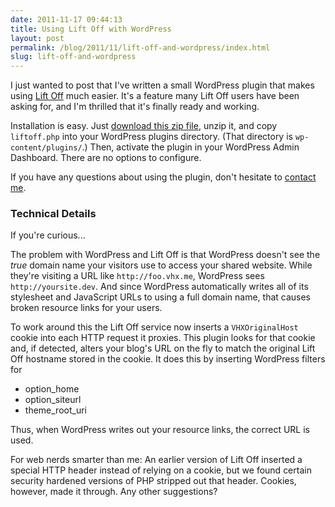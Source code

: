 ```yaml
---
date: 2011-11-17 09:44:13
title: Using Lift Off with WordPress
layout: post
permalink: /blog/2011/11/lift-off-and-wordpress/index.html
slug: lift-off-and-wordpress
---
```

I just wanted to post that I've written a small WordPress plugin that makes using [Lift Off](http://clickontyler.com/virtualhostx/liftoff/) much easier. It's a feature many Lift Off users have been asking for, and I'm thrilled that it's finally ready and working.

Installation is easy. Just [download this zip file](https://github.com/tylerhall/VHX-Liftoff-Wordpress-Plugin/zipball/master), unzip it, and copy `liftoff.php` into your WordPress plugins directory. (That directory is `wp-content/plugins/`.) Then, activate the plugin in your WordPress Admin Dashboard. There are no options to configure.

If you have any questions about using the plugin, don't hesitate to [contact me](http://clickontyler.com/contact/).

### Technical Details ###

If you're curious...

The problem with WordPress and Lift Off is that WordPress doesn't see the _true_ domain name your visitors use to access your shared website. While they're visiting a URL like `http://foo.vhx.me`, WordPress sees `http://yoursite.dev`. And since WordPress automatically writes all of its stylesheet and JavaScript URLs to using a full domain name, that causes broken resource links for your users.

To work around this the Lift Off service now inserts a `VHXOriginalHost` cookie into each HTTP request it proxies. This
plugin looks for that cookie and, if detected, alters your blog's URL on the fly to match the
original Lift Off hostname stored in the cookie. It does this by inserting WordPress filters for

 * option_home
 * option_siteurl
 * theme\_root\_uri

Thus, when WordPress writes out your resource links, the correct URL is used.

For web nerds smarter than me: An earlier version of Lift Off inserted a special HTTP header instead of relying on a cookie, but we
found certain security hardened versions of PHP stripped out that header. Cookies, however, made it
through. Any other suggestions?